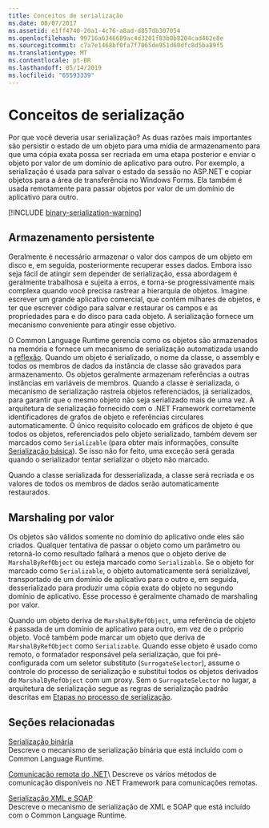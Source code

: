 ```yaml
---
title: Conceitos de serialização
ms.date: 08/07/2017
ms.assetid: e1ff4740-20a1-4c76-a8ad-d857db307054
ms.openlocfilehash: 99716a6346689ac4d3201f83b0b8204cad462e8e
ms.sourcegitcommit: c7a7e1468bf0fa7f7065de951d60dfc8d5ba89f5
ms.translationtype: MT
ms.contentlocale: pt-BR
ms.lasthandoff: 05/14/2019
ms.locfileid: "65593339"
---
```

# <a name="serialization-concepts"></a>Conceitos de serialização
Por que você deveria usar serialização? As duas razões mais importantes são persistir o estado de um objeto para uma mídia de armazenamento para que uma cópia exata possa ser recriada em uma etapa posterior e enviar o objeto por valor de um domínio de aplicativo para outro. Por exemplo, a serialização é usada para salvar o estado da sessão no ASP.NET e copiar objetos para a área de transferência no Windows Forms. Ela também é usada remotamente para passar objetos por valor de um domínio de aplicativo para outro.

[!INCLUDE [binary-serialization-warning](../../../includes/binary-serialization-warning.md)]

## <a name="persistent-storage"></a>Armazenamento persistente
Geralmente é necessário armazenar o valor dos campos de um objeto em disco e, em seguida, posteriormente recuperar esses dados. Embora isso seja fácil de atingir sem depender de serialização, essa abordagem é geralmente trabalhosa e sujeita a erros, e torna-se progressivamente mais complexa quando você precisa rastrear a hierarquia de objetos. Imagine escrever um grande aplicativo comercial, que contém milhares de objetos, e ter que escrever código para salvar e restaurar os campos e as propriedades para e do disco para cada objeto. A serialização fornece um mecanismo conveniente para atingir esse objetivo.

O Common Language Runtime gerencia como os objetos são armazenados na memória e fornece um mecanismo de serialização automatizada usando a [reflexão](../../../docs/framework/reflection-and-codedom/reflection.md). Quando um objeto é serializado, o nome da classe, o assembly e todos os membros de dados da instância de classe são gravados para armazenamento. Os objetos geralmente armazenam referências a outras instâncias em variáveis de membros. Quando a classe é serializada, o mecanismo de serialização rastreia objetos referenciados, já serializados, para garantir que o mesmo objeto não seja serializado mais de uma vez. A arquitetura de serialização fornecido com o .NET Framework corretamente identificadores de grafos de objeto e referências circulares automaticamente. O único requisito colocado em gráficos de objeto é que todos os objetos, referenciados pelo objeto serializado, também devem ser marcados como `Serializable` (para obter mais informações, consulte [Serialização básica](basic-serialization.md)). Se isso não for feito, uma exceção será gerada quando o serializador tentar serializar o objeto não marcado.

Quando a classe serializada for desserializada, a classe será recriada e os valores de todos os membros de dados serão automaticamente restaurados.

## <a name="marshal-by-value"></a>Marshaling por valor
Os objetos são válidos somente no domínio do aplicativo onde eles são criados. Qualquer tentativa de passar o objeto como um parâmetro ou retorná-lo como resultado falhará a menos que o objeto derive de `MarshalByRefObject` ou esteja marcado como `Serializable`. Se o objeto for marcado como `Serializable`, o objeto automaticamente será serializável, transportado de um domínio de aplicativo para o outro e, em seguida, desserializado para produzir uma cópia exata do objeto no segundo domínio de aplicativo. Esse processo é geralmente chamado de marshaling por valor.
 
Quando um objeto deriva de `MarshalByRefObject`, uma referência de objeto é passada de um domínio de aplicativo para outro, em vez de o próprio objeto. Você também pode marcar um objeto que deriva de `MarshalByRefObject` como `Serializable`. Quando esse objeto é usado como remoto, o formatador responsável pela serialização, que foi pré-configurada com um seletor substituto (`SurrogateSelector`), assume o controle do processo de serialização e substitui todos os objetos derivados de `MarshalByRefObject` com um proxy. Sem o `SurrogateSelector` no lugar, a arquitetura de serialização segue as regras de serialização padrão descritas em [Etapas no processo de serialização](steps-in-the-serialization-process.md).  

## <a name="related-sections"></a>Seções relacionadas  
 [Serialização binária](../../../docs/standard/serialization/binary-serialization.md)  
 Descreve o mecanismo de serialização binária que está incluído com o Common Language Runtime.  
  
 [Comunicação remota do .NET](https://docs.microsoft.com/previous-versions/dotnet/netframework-4.0/72x4h507(v=vs.100))\
 Descreve os vários métodos de comunicação disponíveis no .NET Framework para comunicações remotas.  
  
 [Serialização XML e SOAP](../../../docs/standard/serialization/xml-and-soap-serialization.md)  
 Descreve o mecanismo de serialização de XML e SOAP que está incluído com o Common Language Runtime.

